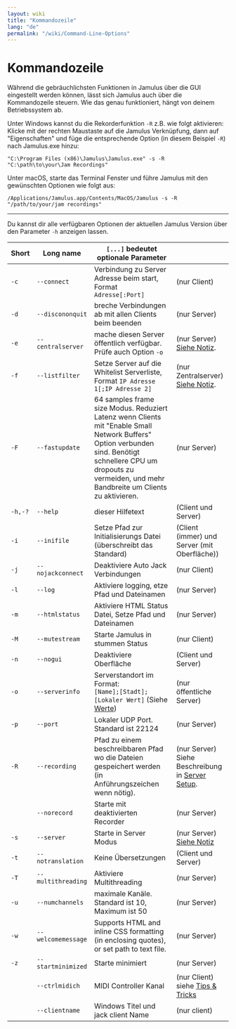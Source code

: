 ```yaml
---
layout: wiki
title: "Kommandozeile"
lang: "de"
permalink: "/wiki/Command-Line-Options"
---
```


# Kommandozeile

Während die gebräuchlichsten Funktionen in Jamulus über die GUI eingestellt werden können, lässt sich Jamulus auch über die Kommandozeile steuern. Wie das genau funktioniert, hängt von deinem Betriebssystem ab.

Unter Windows kannst du die Rekorderfunktion `-R` z.B. wie folgt aktivieren: Klicke mit der rechten Maustaste auf die Jamulus Verknüpfung, dann auf "Eigenschaften" und füge die entsprechende Option (in diesem Beispiel `-R`) nach Jamulus.exe hinzu:

`"C:\Program Files (x86)\Jamulus\Jamulus.exe" -s -R "C:\path\to\your\Jam Recordings"`

Unter macOS, starte das Terminal Fenster und führe Jamulus mit den gewünschten Optionen wie folgt aus:

`/Applications/Jamulus.app/Contents/MacOS/Jamulus -s -R "/path/to/your/jam recordings"`

***

Du kannst dir alle verfügbaren Optionen der aktuellen Jamulus Version über den Parameter `-h` anzeigen lassen.


| Short | Long name | `[...]` bedeutet optionale Parameter | |
|-------|-----------|----------------------------------|-|
|    `-c` |`--connect`        | Verbindung zu Server Adresse beim start, Format `Adresse[:Port]` | (nur Client) |
|    `-d` |`--discononquit`   | breche Verbindungen ab mit allen Clients beim beenden | (nur Server) |
|    `-e` |`--centralserver`  | mache diesen Server öffentlich verfügbar. Prüfe auch Option `-o`| (nur Server) [Siehe Notiz](Choosing-a-Server-Type#1-public). |
|    `-f` |`--listfilter`     | Setze Server auf die Whitelist Serverliste, Format `IP Adresse 1[;IP Adresse 2]` | (nur Zentralserver) [Siehe Notiz](Choosing-a-Server-Type#3-central). |
|    `-F` |`--fastupdate`     | 64 samples frame size Modus. Reduziert Latenz wenn Clients mit "Enable Small Network Buffers" Option verbunden sind. Benötigt schnellere CPU um dropouts zu vermeiden, und mehr Bandbreite um Clients zu aktivieren. | (nur Server) |
| `-h,-?` |`--help`           | dieser Hilfetext | (Client und Server) |
|    `-i` |`--inifile`        | Setze Pfad zur Initialisierungs Datei (überschreibt das Standard) | (Client (immer) und Server (mit Oberfläche)) |
|    `-j` |`--nojackconnect`  | Deaktiviere Auto Jack Verbindungen | (nur Client) |
|    `-l` |`--log` | Aktiviere logging, etze Pfad und Dateinamen | (nur Server) |
|    `-m` |`--htmlstatus`     | Aktiviere HTML Status Datei, Setze Pfad und Dateinamen | (nur Server) |
|    `-M` |`--mutestream`     | Starte Jamulus in stummen Status | (nur Client) |
|    `-n` |`--nogui`          | Deaktiviere Oberfläche | (Client und Server) |
|    `-o` |`--serverinfo`     | Serverstandort im Format: <br/>`[Name];[Stadt];[Lokaler Wert]` (Siehe [Werte](https://doc.qt.io/qt-5/qlocale.html#Country-enum))| (nur öffentliche Server) |
|    `-p` |`--port`           | Lokaler UDP Port. Standard ist 22124 | (nur Server) |
|    `-R` |`--recording`      | Pfad zu einem beschreibbaren Pfad wo die Dateien gespeichert werden (in Anführungszeichen wenn nötig). | (nur Server) Siehe Beschreibung in [Server Setup](Server-Win-Mac#recording). |
|       | `--norecord`      | Starte mit deaktivierten Recorder | (nur Server) |
|    `-s` |`--server`         | Starte in Server Modus | (nur Server) [Siehe Notiz](Choosing-a-Server-Type) |
|    `-t` |`--notranslation`  | Keine Übersetzungen | (Client und Server) |
|    `-T` |`--multithreading` | Aktiviere Multithreading | (nur Server) |
|    `-u` |`--numchannels`    | maximale Kanäle. Standard ist 10, Maximum ist 50 | (nur Server) |
|    `-w` |`--welcomemessage` | Supports HTML and inline CSS formatting (in enclosing quotes), or set path to text file. | (nur Server) |
|    `-z` |`--startminimized` | Starte minimiert | (nur Server) |
|       |`--ctrlmidich`     | MIDI Controller Kanal  | (nur Client) siehe [Tips & Tricks](Tips-Tricks-More) |
|       |`--clientname`     | Windows Titel und jack client Name | (nur client) |
